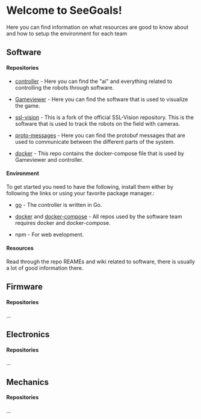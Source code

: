 # Welcome to SeeGoals! 

Here you can find information on what resources are good to know about and how to setup the environment for each team

## Software
#### Repositories
- [controller](https://github.com/LiU-SeeGoals/controller) - Here you can find the "ai" and everything related to controlling the robots through software.

- [Gameviewer](https://github.com/LiU-SeeGoals/Gameviewer) - Here you can find the software that is used to visualize the game.

- [ssl-vision](https://github.com/LiU-SeeGoals/ssl-vision) - This is a fork of the official SSL-Vision repository. This is the software that is used to track the robots on the field with cameras.

- [proto-messages](https://github.com/orgs/LiU-SeeGoals/repositories?type=all) - Here you can find the protobuf messages that are used to communicate between the different parts of the system. 

- [docker](https://github.com/LiU-SeeGoals/docker) - This repo contains the docker-compose file that is used by Gameviewer and controller.

#### Environment
To get started you need to have the following, install them either by following the links or using your favorite package manager.:


- [go](https://golang.org/doc/install) - The controller is written in Go.

- [docker](https://docs.docker.com/get-docker/) and [docker-compose](https://docs.docker.com/compose/install/) - All repos used by the software team requires docker and docker-compose.

- npm - For web evelopment.

#### Resources
Read through the repo REAMEs and wiki related to software, there is usually a lot of good information there. 

## Firmware

#### Repositories

...

## Electronics

#### Repositories

...

## Mechanics

#### Repositories

...

